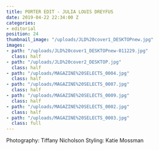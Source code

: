 ```yaml
---
title: PORTER EDIT - JULIA LOUIS DREYFUS
date: 2019-04-22 22:34:00 Z
categories:
- editorial
position: 24
thumbnail_image: "/uploads/JLD%20cover1_DESKTOPnew.jpg"
images:
- path: "/uploads/JLD%20cover1_DESKTOPnew-011229.jpg"
  class: half
- path: "/uploads/JLD%20cover2_DESKTOP.jpg"
  class: half
- path: "/uploads/MAGAZINE%20SELECTS_0004.jpg"
  class: half
- path: "/uploads/MAGAZINE%20SELECTS_0007.jpg"
  class: half
- path: "/uploads/MAGAZINE%20SELECTS_0009.jpg"
  class: half
- path: "/uploads/MAGAZINE%20SELECTS_0002.jpg"
  class: half
- path: "/uploads/MAGAZINE%20SELECTS_0003.jpg"
  class: full
---
```


Photography: Tiffany Nicholson
Styling: Katie Mossman